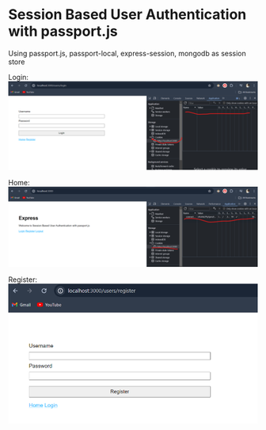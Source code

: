 # Session Based User Authentication with passport.js

Using passport.js, passport-local, express-session, mongodb as session store

Login:
![Login Page](/public/images/login.png)

Home:
![Home Page](/public/images/home.png)

Register:
![Register Page](/public/images/register.png)
